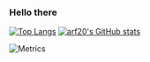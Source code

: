 ### Hello there

[![Top Langs](https://github-readme-stats.vercel.app/api/top-langs/?username=arf20&layout=compact&theme=dark&langs_count=8)](https://github.com/anuraghazra/github-readme-stats)
[![arf20's GitHub stats](https://github-readme-stats.vercel.app/api?username=arf20&theme=dark&show_icons=true)](https://github.com/anuraghazra/github-readme-stats)

![Metrics](https://metrics.lecoq.io/arf20?template=classic&base=header%2C%20activity%2C%20community%2C%20repositories%2C%20metadata&base.indepth=false&base.hireable=false&base.skip=false&config.timezone=Europe%2FMadrid)
